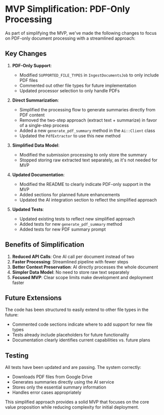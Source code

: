 # MVP Simplification: PDF-Only Processing

As part of simplifying the MVP, we've made the following changes to focus on PDF-only document processing with a streamlined approach:

## Key Changes

1. **PDF-Only Support**: 
   - Modified `SUPPORTED_FILE_TYPES` in `IngestDocumentsJob` to only include PDF files
   - Commented out other file types for future implementation
   - Updated processor selection to only handle PDFs

2. **Direct Summarization**:
   - Simplified the processing flow to generate summaries directly from PDF content
   - Removed the two-step approach (extract text + summarize) in favor of a single-step process
   - Added a new `generate_pdf_summary` method in the `Ai::Client` class
   - Updated the `PdfExtractor` to use this new method

3. **Simplified Data Model**:
   - Modified the submission processing to only store the summary
   - Stopped storing raw extracted text separately, as it's not needed for MVP

4. **Updated Documentation**:
   - Modified the README to clearly indicate PDF-only support in the MVP
   - Added sections for planned future enhancements
   - Updated the AI integration section to reflect the simplified approach

5. **Updated Tests**:
   - Updated existing tests to reflect new simplified approach
   - Added tests for new `generate_pdf_summary` method
   - Added tests for new PDF summary prompt

## Benefits of Simplification

1. **Reduced API Calls**: One AI call per document instead of two
2. **Faster Processing**: Streamlined pipeline with fewer steps
3. **Better Context Preservation**: AI directly processes the whole document
4. **Simpler Data Model**: No need to store raw text separately
5. **Focused MVP**: Clear scope limits make development and deployment faster

## Future Extensions

The code has been structured to easily extend to other file types in the future:
- Commented code sections indicate where to add support for new file types
- Tests already include placeholders for future functionality
- Documentation clearly identifies current capabilities vs. future plans

## Testing

All tests have been updated and are passing. The system correctly:
- Downloads PDF files from Google Drive
- Generates summaries directly using the AI service
- Stores only the essential summary information
- Handles error cases appropriately

This simplified approach provides a solid MVP that focuses on the core value proposition while reducing complexity for initial deployment.